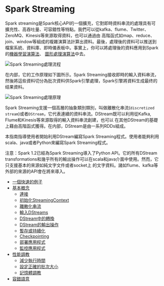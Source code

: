 # Spark Streaming

Spark streaming是Spark核心API的一個擴充，它對即時資料串流的處理具有可擴充性、高吞吐量、可容錯性等特點。我們可以從kafka、flume、Twitter、 ZeroMQ、Kinesis等來源取得資料，也可以通過由
高階函式如map、reduce、join、window等組成的複雜演算法計算出資料。最後，處理後的資料可以推送到檔案系統、資料庫、即時儀表板中。事實上，你可以將處理後的資料應用到Spark的[機器學習演算法](https://spark.apache.org/docs/latest/mllib-guide.html)、
[圖形處理演算法](https://spark.apache.org/docs/latest/graphx-programming-guide.html)中去。

![Spark Streaming處理流程](../img/streaming-arch.png)

在内部，它的工作原理如下圖所示。Spark Streaming接收即時的輸入資料串流，然後將這些資料切分為批次資料供Spark引擎處理，Spark引擎將資料生成最终的结果資料。

![Spark Streaming處理原理](../img/streaming-flow.png)

Spark Streaming支援一個高層的抽象類別類別，叫做離散化串流(`discretized stream`)或者`DStream`，它代表連續的資料串流。DStream既可以利用從Kafka, Flume和Kinesis等來源取得的輸入資料串流創建，也可以
在其他DStream的基礎上藉由高階函式獲得。在内部，DStream是由一系列RDDs組成。

本指南指導使用者開始利用DStream編寫Spark Streaming程式。使用者能夠利用scala、java或者Python來編寫Spark Streaming程式。

注意：Spark 1.2已經為Spark Streaming導入了Python API。它的所有DStream transformations和幾乎所有的輸出操作可以在scala和java介面中使用。然而，它只支援基本的來源如純文字文件或者socket上
的文字資料。諸如flume、kafka等外部的來源的API會在將來導入。

* [一個快速的例子](a-quick-example.md)
* [基本概念](basic-concepts/README.md)
  * [連接](basic-concepts/linking.md)
  * [初始化StreamingContext](basic-concepts/initializing-StreamingContext.md)
  * [離散化串流](basic-concepts/discretized-streams.md)
  * [輸入DStreams](basic-concepts/input-DStreams.md)
  * [DStream中的轉換](basic-concepts/transformations-on-DStreams.md)
  * [DStream的輸出操作](basic-concepts/output-operations-on-DStreams.md)
  * [暫存或持續化](basic-concepts/caching-persistence.md)
  * [Checkpointing](basic-concepts/checkpointing.md)
  * [部署應用程式](basic-concepts/deploying-applications.md)
  * [監控應用程式](basic-concepts/monitoring-applications.md)
* [性能調教](performance-tuning/README.md)
  * [減少執行時間](performance-tuning/reducing-processing-time.md)
  * [設定正確的批次大小](performance-tuning/setting-right-batch-size.md)
  * [記憶體調教](performance-tuning/memory-tuning.md)
* [容錯語意](fault-tolerance-semantics/README.md)
